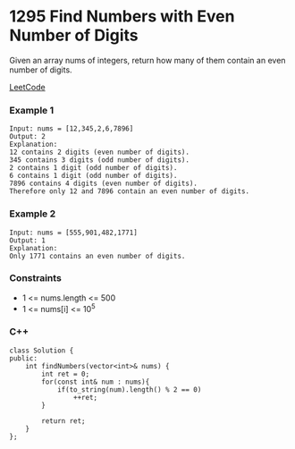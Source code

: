 # 1295 Find Numbers with Even Number of Digits

Given an array nums of integers, return how many of them contain an even number of digits.

[LeetCode](https://leetcode.cn/problems/find-numbers-with-even-number-of-digits/)

### Example 1

```
Input: nums = [12,345,2,6,7896]
Output: 2
Explanation: 
12 contains 2 digits (even number of digits). 
345 contains 3 digits (odd number of digits). 
2 contains 1 digit (odd number of digits). 
6 contains 1 digit (odd number of digits). 
7896 contains 4 digits (even number of digits). 
Therefore only 12 and 7896 contain an even number of digits.
```

### Example 2
 
```
Input: nums = [555,901,482,1771]
Output: 1 
Explanation: 
Only 1771 contains an even number of digits.
```
 

### Constraints

* 1 <= nums.length <= 500
* 1 <= nums[i] <= 10<sup>5</sup>

### C++ 

```
class Solution {
public:
    int findNumbers(vector<int>& nums) {
        int ret = 0;
        for(const int& num : nums){
            if(to_string(num).length() % 2 == 0)
                ++ret;
        }

        return ret;
    }
};
```